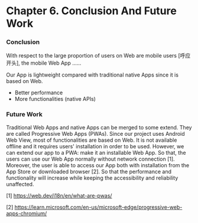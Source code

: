 # Chapter 6. Conclusion And Future Work

### Conclusion

With respect to the large proportion of users on Web are mobile users [呼应开头], the mobile Web App ...... 

Our App is lightweight compared with traditional native Apps since it is based on Web.

- Better performance
- More functionalities (native APIs)



### Future Work

Traditional Web Apps and native Apps can be merged to some extend. They are called Progressive Web Apps (PWAs). Since our project uses Android Web View, most of functionalities are based on Web. It is not available offline and it requires users' installation in order to be used. However, we can extend our app to a PWA: make it an installable Web App. So that, the users can use our Web App normally without network connection [1]. Moreover, the user is able to access our App both with installation from the App Store or downloaded browser [2]. So that the performance and functionality will increase while keeping the accessibility and reliability unaffected.



[1] https://web.dev/i18n/en/what-are-pwas/

[2] https://learn.microsoft.com/en-us/microsoft-edge/progressive-web-apps-chromium/